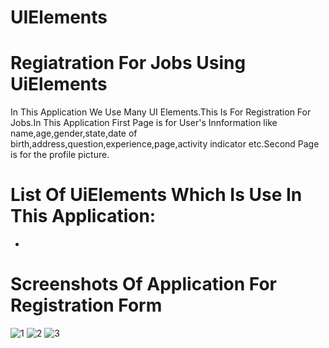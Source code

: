 # UIElements

# Regiatration For Jobs Using UiElements
In This Application We Use Many UI Elements.This Is For Registration For Jobs.In This Application First Page is for User's Innformation like name,age,gender,state,date of birth,address,question,experience,page,activity indicator etc.Second Page is for the profile picture.

# List Of UiElements Which Is Use In This Application:
* 




# Screenshots Of Application For Registration Form
![1](https://user-images.githubusercontent.com/81640415/122795500-06483b80-d2db-11eb-8914-9bdf54d94368.png)
![2](https://user-images.githubusercontent.com/81640415/122795782-48717d00-d2db-11eb-95b7-806af35a3dbc.png)
![3](https://user-images.githubusercontent.com/81640415/122795904-6b9c2c80-d2db-11eb-96f2-e0d98a96c0ff.png)
